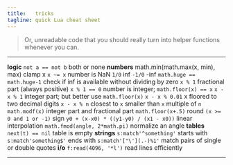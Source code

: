 ```yaml
---
title:   tricks
tagline: quick Lua cheat sheet
---
```


> Or, unreadable code that you should really turn into helper functions whenever you can.

------------------------------------------- -------------------------------------------
__logic__
`not a == not b`                            both or none
__numbers__
math.min(math.max(x, min), max)             clamp x
`x ~= x`                                    number is NaN
`1/0`                                       inf
`-1/0`                                      -inf
`math.huge == math.huge-1`                  check if inf is available without dividing by zero
`x % 1`                                     fractional part (always positive)
`x % 1 == 0`                                number is integer; `math.floor(x) == x`
`x - x % 1`                                 integer part; but better use `math.floor(x)`
`x - x % 0.01`                              x floored to two decimal digits
`x - x % n`                                 closest to `x` smaller than `x` multiple of `n`
`math.modf(x)`                              integer part and fractional part
`math.floor(x+.5)`                          round
`(x >= 0 and 1 or -1)`                      sign
`y0 + (x-x0) * ((y1-y0) / (x1 - x0))`       linear interpolation
`math.fmod(angle, 2*math.pi)`               normalize an angle
__tables__
`next(t) == nil`                            table is empty
__strings__
`s:match'^something'`                       starts with
`s:match'something$'`                       ends with
`s:match'["\'](.-)%1'`                      match pairs of single or double quotes
__i/o__
`f:read(4096, '*l')`                        read lines efficiently
------------------------------------------- -------------------------------------------

